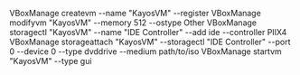 VBoxManage createvm --name "KayosVM" --register
VBoxManage modifyvm "KayosVM" --memory 512 --ostype Other
VBoxManage storagectl "KayosVM" --name "IDE Controller" --add ide --controller PIIX4
VBoxManage storageattach "KayosVM" --storagectl "IDE Controller" --port 0 --device 0 --type dvddrive --medium path/to/iso
VBoxManage startvm "KayosVM" --type gui
